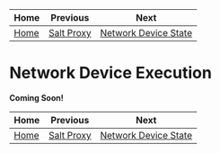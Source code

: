 | Home           | Previous                    | Next                                     |
|----------------|-----------------------------|------------------------------------------|
| [Home](../../) | [Salt Proxy](../salt_proxy) | [Network Device State](../net_dev_state) |

# Network Device Execution

**Coming Soon!**

| Home           | Previous                    | Next                                     |
|----------------|-----------------------------|------------------------------------------|
| [Home](../../) | [Salt Proxy](../salt_proxy) | [Network Device State](../net_dev_state) |
